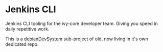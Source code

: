 # Jenkins CLI

Jenkins CLI tooling for the ivy-core developer team.
Giving you speed in daily repetitive work.

This is a [debianDevSystem](https://github.com/ivy-rew/debianDevSystem) sub-project of old, now living in it's own dedicated repo.
